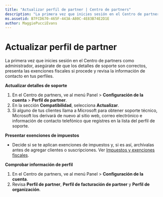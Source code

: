```yaml
---
title: "Actualizar perfil de partner | Centro de partners"
description: "La primera vez que inicies sesión en el Centro de partners como administrador, asegúrate de que los detalles de soporte son correctos, presenta las exenciones fiscales si procede y revisa la información de contacto en tus perfiles."
ms.assetid: B7FCD670-465F-443A-A80C-4E83B74E2D1E
author: MaggiePucciEvans
---
```


# Actualizar perfil de partner


La primera vez que inicies sesión en el Centro de partners como administrador, asegúrate de que los detalles de soporte son correctos, presenta las exenciones fiscales si procede y revisa la información de contacto en tus perfiles.

**Actualizar detalles de soporte**

1.  En el Centro de partners, ve al menú Panel &gt; **Configuración de la cuenta** &gt; **Perfil de partner**.
2.  En la sección **Compatibilidad**, selecciona **Actualizar**.
3.  Si alguno de tus clientes llama a Microsoft para obtener soporte técnico, Microsoft los derivará de nuevo al sitio web, correo electrónico e información de contacto telefónico que registres en la lista del perfil de soporte.

**Presentar exenciones de impuestos**

-   Decide si se te aplican exenciones de impuestos y, si es así, archívalas antes de agregar clientes o suscripciones. Ver [Impuestos y exenciones fiscales](tax-and-tax-exemptions.md).

**Comprobar información de perfil**

1.  En el Centro de partners, ve al menú Panel &gt; **Configuración de la cuenta**.
2.  Revisa **Perfil de partner**, **Perfil de facturación de partner** y **Perfil de organización**.

 

 





<!--HONumber=Jan17_HO2-->

